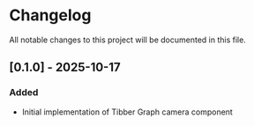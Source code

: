 # Changelog

All notable changes to this project will be documented in this file.

## [0.1.0] - 2025-10-17

### Added

- Initial implementation of Tibber Graph camera component
